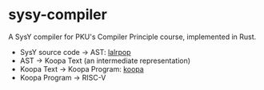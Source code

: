 # sysy-compiler

A SysY compiler for PKU's Compiler Principle course, implemented in Rust.

* SysY source code -> AST: [lalrpop](https://crates.io/crates/lalrpop)
* AST -> Koopa Text (an intermediate representation)
* Koopa Text -> Koopa Program: [koopa](https://crates.io/crates/koopa)
* Koopa Program -> RISC-V
